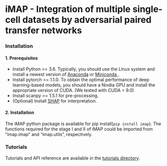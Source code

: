 
# iMAP - Integration of multiple single-cell datasets by adversarial paired transfer networks

### Installation

#### 1. Prerequisites

<ul>
    <li>Install Python >= 3.6. Typically, you should use the Linux system and install a newest version of <a href='https://www.anaconda.com/'>Anaconda</a> or <a href = 'https://docs.conda.io/en/latest/miniconda.html'> Miniconda </a>.</li>
    <li>Install pytorch >= 1.1.0. To obtain the optimal performance of deep learning-based models, you should have a Nivdia GPU and install the appropriate version of CUDA. (We tested with CUDA = 9.0)</li>
    <li> Install scanpy >= 1.5.1 for pre-processing. </li>
    <li>(Optional) Install <a href='https://github.com/slundberg/shap'>SHAP</a> for interpretation.</li>
</ul>

#### 2. Installation

The iMAP python package is available for pip install(`pip install imap`). The functions required for the stage I and II of iMAP could be imported from “imap.imap” and “imap.utils”, respectively.

### Tutorials

Tutorials and API reference are available in the <a href='tutorials'>tutorials directory</a>. 
